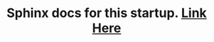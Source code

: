 # <p align=center> Sphinx docs for this startup. [Link Here](https://rcdesignbureau.github.io/rcdb-docs/) </p>
